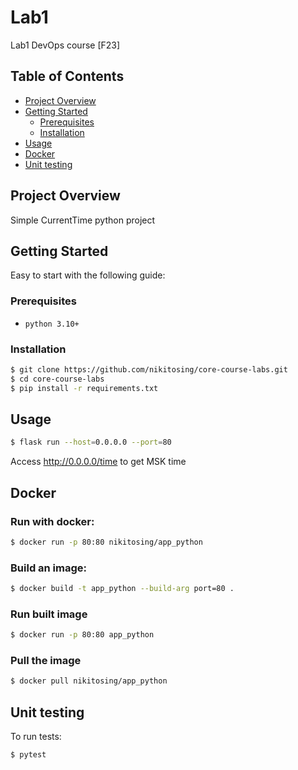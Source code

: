 # Lab1

Lab1 DevOps course [F23]

## Table of Contents

- [Project Overview](#project-overview)
- [Getting Started](#getting-started)
  - [Prerequisites](#prerequisites)
  - [Installation](#installation)
- [Usage](#usage)
- [Docker](#docker)
- [Unit testing](#unit-testing)

## Project Overview

Simple CurrentTime python project

## Getting Started

Easy to start with the following guide:

### Prerequisites

- `python 3.10+`

### Installation

```bash
$ git clone https://github.com/nikitosing/core-course-labs.git
$ cd core-course-labs
$ pip install -r requirements.txt
```

## Usage

```bash
$ flask run --host=0.0.0.0 --port=80
```

Access http://0.0.0.0/time to get MSK time

## Docker

### Run with docker:

```bash
$ docker run -p 80:80 nikitosing/app_python
```

### Build an image:

```bash
$ docker build -t app_python --build-arg port=80 .
```

### Run built image

```bash
$ docker run -p 80:80 app_python
```

### Pull the image

```bash
$ docker pull nikitosing/app_python
```

## Unit testing

To run tests:

```bash
$ pytest
```
